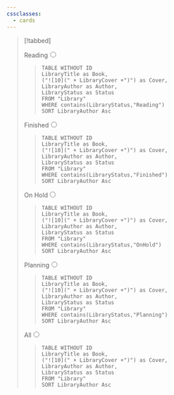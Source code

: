 ```yaml
---
cssclasses:
  - cards
---
```


> [!tabbed]
>
> <label>Reading<input type="radio" name="test" /></label>
>
> > ```dataview
> > TABLE WITHOUT ID
> >	LibraryTitle as Book,
> >	("![10](" + LibraryCover +")") as Cover,
> >	LibraryAuthor as Author,
> >	LibraryStatus as Status
> > FROM "Library"
> > WHERE contains(LibraryStatus,"Reading")
> > SORT LibraryAuthor Asc
> >```
>
> <label>Finished<input type="radio" name="test" /></label>
>
> > ```dataview
> > TABLE WITHOUT ID
> >	LibraryTitle as Book,
> >	("![10](" + LibraryCover +")") as Cover,
> >	LibraryAuthor as Author,
> >	LibraryStatus as Status
> > FROM "Library"
> > WHERE contains(LibraryStatus,"Finished")
> > SORT LibraryAuthor Asc
> >```
>
> <label>On Hold<input type="radio" name="test" /></label>
>
> > ```dataview
> > TABLE WITHOUT ID
> >	LibraryTitle as Book,
> >	("![10](" + LibraryCover +")") as Cover,
> >	LibraryAuthor as Author,
> >	LibraryStatus as Status
> > FROM "Library"
> > WHERE contains(LibraryStatus,"OnHold")
> > SORT LibraryAuthor Asc
> >```
>
> <label>Planning<input type="radio" name="test" /></label>
> 
> > ```dataview
> > TABLE WITHOUT ID
> >	LibraryTitle as Book,
> >	("![10](" + LibraryCover +")") as Cover,
> >	LibraryAuthor as Author,
> >	LibraryStatus as Status
> > FROM "Library"
> > WHERE contains(LibraryStatus,"Planning")
> > SORT LibraryAuthor Asc
> >```
>
> <label>All<input type="radio" name="test" /></label>
> 
> > ```dataview
> > TABLE WITHOUT ID
> >	LibraryTitle as Book,
> >	("![10](" + LibraryCover +")") as Cover,
> >	LibraryAuthor as Author,
> >	LibraryStatus as Status
> > FROM "Library"
> > SORT LibraryAuthor Asc
> >```